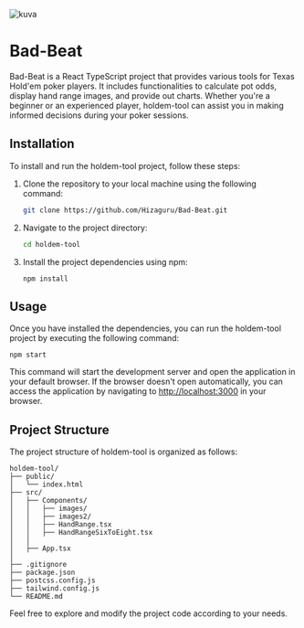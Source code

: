 ![kuva](https://github.com/Hizaguru/Bad-Beat/assets/60922283/115b5600-694a-4713-ab11-723e19565db9)

# Bad-Beat

Bad-Beat is a React TypeScript project that provides various tools for Texas Hold'em poker players. It includes functionalities to calculate pot odds, display hand range images, and provide out charts. Whether you're a beginner or an experienced player, holdem-tool can assist you in making informed decisions during your poker sessions.

## Installation

To install and run the holdem-tool project, follow these steps:

1. Clone the repository to your local machine using the following command:

   ```bash
   git clone https://github.com/Hizaguru/Bad-Beat.git
   ```

2. Navigate to the project directory:

   ```bash
   cd holdem-tool
   ```

3. Install the project dependencies using npm:

   ```shell
   npm install
   ```

## Usage

Once you have installed the dependencies, you can run the holdem-tool project by executing the following command:

```shell
npm start
```

This command will start the development server and open the application in your default browser. If the browser doesn't open automatically, you can access the application by navigating to [http://localhost:3000](http://localhost:3000) in your browser.

## Project Structure

The project structure of holdem-tool is organized as follows:

```
holdem-tool/
├── public/
│   └── index.html
├── src/
│   ├── Components/
│   │   ├── images/
│   │   ├── images2/
│   │   ├── HandRange.tsx
│   │   ├── HandRangeSixToEight.tsx
│   │   
│   ├── App.tsx
│   
├── .gitignore
├── package.json
├── postcss.config.js
├── tailwind.config.js
└── README.md
```

Feel free to explore and modify the project code according to your needs.

